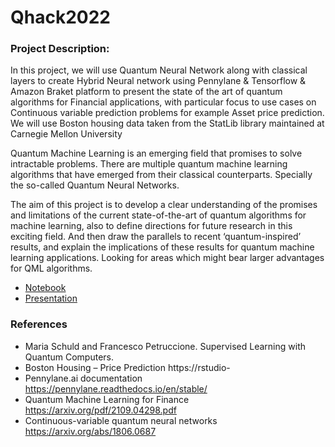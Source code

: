 # Qhack2022

### Project Description:
In this project, we will use Quantum Neural Network along with classical layers to create Hybrid Neural network using Pennylane & Tensorflow & Amazon Braket platform to present the state of the art of quantum algorithms for Financial applications, with particular focus to use cases on Continuous variable prediction problems for example Asset price prediction. We will use Boston housing data taken from the StatLib library maintained at Carnegie Mellon University

Quantum Machine Learning is an emerging field that promises to solve intractable problems. There are multiple quantum machine learning algorithms that have emerged from their classical counterparts. Specially the so-called Quantum Neural Networks.

The aim of this project is to develop a clear understanding of the promises and limitations of the current state-of-the-art of quantum algorithms for machine learning, also to define directions for future research in this exciting field. And then draw the parallels to recent ‘quantum-inspired’ results, and explain the implications of these results for quantum machine learning applications. Looking for areas which might bear larger advantages for QML algorithms.

- [Notebook](https://github.com/pratjz/Qhack2022)
- [Presentation](https://github.com/pratjz/Qhack2022)

### References
- Maria Schuld and Francesco Petruccione. Supervised Learning with Quantum Computers.
- Boston Housing – Price Prediction https://rstudio-
- Pennylane.ai documentation https://pennylane.readthedocs.io/en/stable/
- Quantum Machine Learning for Finance https://arxiv.org/pdf/2109.04298.pdf
- Continuous-variable quantum neural networks https://arxiv.org/abs/1806.0687
